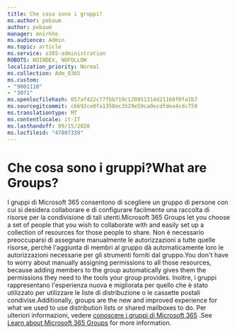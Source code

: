```yaml
---
title: Che cosa sono i gruppi?
ms.author: pebaum
author: pebaum
manager: mnirkhe
ms.audience: Admin
ms.topic: article
ms.service: o365-administration
ROBOTS: NOINDEX, NOFOLLOW
localization_priority: Normal
ms.collection: Adm_O365
ms.custom:
- "9001110"
- "3071"
ms.openlocfilehash: 857af422c77fbb719c120951314d21160f0fa1b7
ms.sourcegitcommit: c6692ce0fa1358ec3529e59ca0ecdfdea4cdc759
ms.translationtype: MT
ms.contentlocale: it-IT
ms.lasthandoff: 09/15/2020
ms.locfileid: "47807339"
---
```

# <a name="what-are-groups"></a><span data-ttu-id="a62ca-102">Che cosa sono i gruppi?</span><span class="sxs-lookup"><span data-stu-id="a62ca-102">What are Groups?</span></span>

<span data-ttu-id="a62ca-103">I gruppi di Microsoft 365 consentono di scegliere un gruppo di persone con cui si desidera collaborare e di configurare facilmente una raccolta di risorse per la condivisione di tali utenti.</span><span class="sxs-lookup"><span data-stu-id="a62ca-103">Microsoft 365 Groups let you choose a set of people that you wish to collaborate with and easily set up a collection of resources for those people to share.</span></span> <span data-ttu-id="a62ca-104">Non è necessario preoccuparsi di assegnare manualmente le autorizzazioni a tutte quelle risorse, perché l'aggiunta di membri al gruppo dà automaticamente loro le autorizzazioni necessarie per gli strumenti forniti dal gruppo.</span><span class="sxs-lookup"><span data-stu-id="a62ca-104">You don't have to worry about manually assigning permissions to all those resources, because adding members to the group automatically gives them the permissions they need to the tools your group provides.</span></span> <span data-ttu-id="a62ca-105">Inoltre, i gruppi rappresentano l'esperienza nuova e migliorata per quello che è stato utilizzato per utilizzare le liste di distribuzione o le cassette postali condivise.</span><span class="sxs-lookup"><span data-stu-id="a62ca-105">Additionally, groups are the new and improved experience for what we used to use distribution lists or shared mailboxes to do.</span></span>  <span data-ttu-id="a62ca-106">Per ulteriori informazioni, vedere [conoscere i gruppi di Microsoft 365](https://support.office.com/article/b565caa1-5c40-40ef-9915-60fdb2d97fa2) .</span><span class="sxs-lookup"><span data-stu-id="a62ca-106">See [Learn about Microsoft 365 Groups](https://support.office.com/article/b565caa1-5c40-40ef-9915-60fdb2d97fa2) for more information.</span></span> 